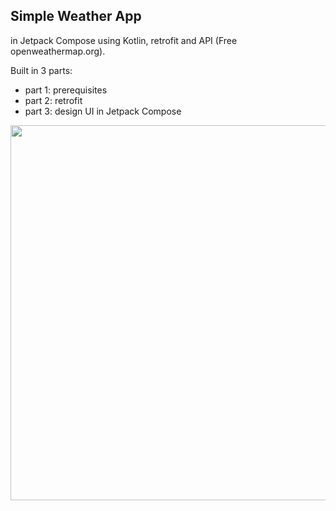 ## Simple Weather App

in Jetpack Compose using Kotlin, retrofit and API (Free openweathermap.org).  

Built in 3 parts: 
* part 1: prerequisites
* part 2: retrofit
* part 3: design UI in Jetpack Compose

<img src="https://github.com/user-attachments/assets/db5f6188-a178-4a7c-8e3d-18070b6174a3" height="600">
